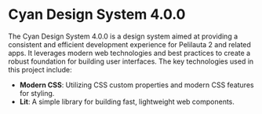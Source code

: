 # Cyan Design System 4.0.0

The Cyan Design System 4.0.0 is a design system aimed at providing a consistent and efficient development experience for Pelilauta 2 and related apps. It leverages modern web technologies and best practices to create a robust foundation for building user interfaces. The key technologies used in this project include:
- **Modern CSS**: Utilizing CSS custom properties and modern CSS features for styling.
- **Lit**: A simple library for building fast, lightweight web components.